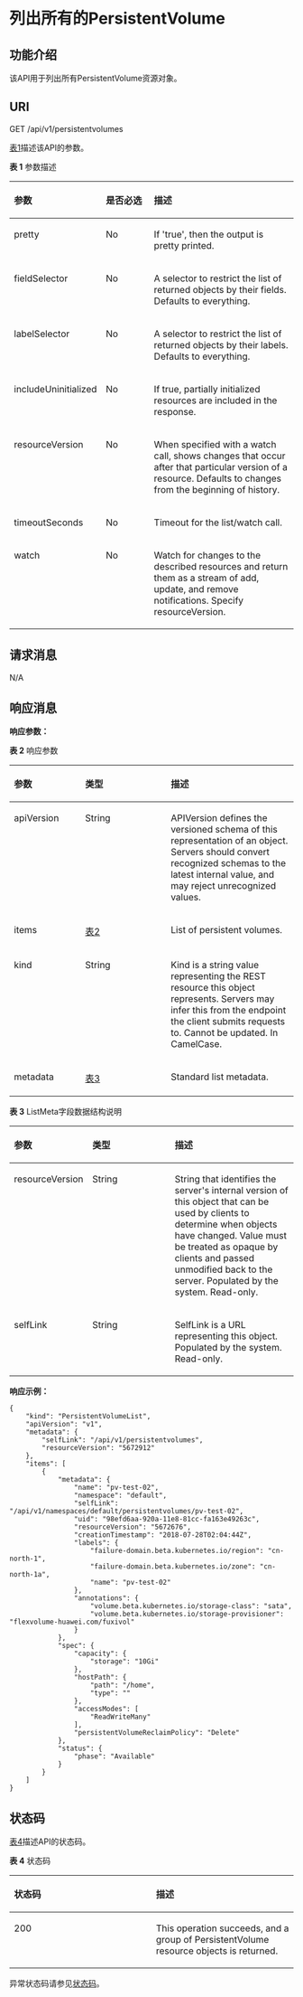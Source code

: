# 列出所有的PersistentVolume<a name="cce_02_0081"></a>

## 功能介绍<a name="sf7e61042b8f443ffaba2eede91eb90a2"></a>

该API用于列出所有PersistentVolume资源对象。

## URI<a name="s400c42cac85c4b71a31cc649b53f17d7"></a>

GET /api/v1/persistentvolumes

[表1](#tbf6cfcabd5e94f8bbbf94427987ba7b4)描述该API的参数。

**表 1**  参数描述

<a name="tbf6cfcabd5e94f8bbbf94427987ba7b4"></a>
<table><thead align="left"><tr id="r6af560f2f36b4afc9de828d2ab6c0224"><th class="cellrowborder" valign="top" width="22.06%" id="mcps1.2.4.1.1"><p id="ad8ed9453c46247148343cf801966069e"><a name="ad8ed9453c46247148343cf801966069e"></a><a name="ad8ed9453c46247148343cf801966069e"></a>参数</p>
</th>
<th class="cellrowborder" valign="top" width="19.99%" id="mcps1.2.4.1.2"><p id="p28684502201939"><a name="p28684502201939"></a><a name="p28684502201939"></a>是否必选</p>
</th>
<th class="cellrowborder" valign="top" width="57.95%" id="mcps1.2.4.1.3"><p id="p41743360201939"><a name="p41743360201939"></a><a name="p41743360201939"></a>描述</p>
</th>
</tr>
</thead>
<tbody><tr id="r16669450f0ab41df8933a056448202e8"><td class="cellrowborder" valign="top" width="22.06%" headers="mcps1.2.4.1.1 "><p id="abab60d7ebc4348ceaec1b212d62c0e12"><a name="abab60d7ebc4348ceaec1b212d62c0e12"></a><a name="abab60d7ebc4348ceaec1b212d62c0e12"></a>pretty</p>
</td>
<td class="cellrowborder" valign="top" width="19.99%" headers="mcps1.2.4.1.2 "><p id="af4d487b0928b4c91b85447452feb2cd4"><a name="af4d487b0928b4c91b85447452feb2cd4"></a><a name="af4d487b0928b4c91b85447452feb2cd4"></a>No</p>
</td>
<td class="cellrowborder" valign="top" width="57.95%" headers="mcps1.2.4.1.3 "><p id="a93b84444ef8a417bb4630276039de34e"><a name="a93b84444ef8a417bb4630276039de34e"></a><a name="a93b84444ef8a417bb4630276039de34e"></a>If 'true', then the output is pretty printed.</p>
</td>
</tr>
<tr id="r921e79f46d3d48ac8899e06ae90f87f4"><td class="cellrowborder" valign="top" width="22.06%" headers="mcps1.2.4.1.1 "><p id="aaf3a19b7f0454befbbe9b488b9a7122e"><a name="aaf3a19b7f0454befbbe9b488b9a7122e"></a><a name="aaf3a19b7f0454befbbe9b488b9a7122e"></a>fieldSelector</p>
</td>
<td class="cellrowborder" valign="top" width="19.99%" headers="mcps1.2.4.1.2 "><p id="a7b0007971d2a469c9b7c509a8d2d7168"><a name="a7b0007971d2a469c9b7c509a8d2d7168"></a><a name="a7b0007971d2a469c9b7c509a8d2d7168"></a>No</p>
</td>
<td class="cellrowborder" valign="top" width="57.95%" headers="mcps1.2.4.1.3 "><p id="a8ec2ca7b087a48c19a937e43f63fb847"><a name="a8ec2ca7b087a48c19a937e43f63fb847"></a><a name="a8ec2ca7b087a48c19a937e43f63fb847"></a>A selector to restrict the list of returned objects by their fields. Defaults to everything.</p>
</td>
</tr>
<tr id="rb915548bc3764378b919ff04924009c1"><td class="cellrowborder" valign="top" width="22.06%" headers="mcps1.2.4.1.1 "><p id="ae1dd8dfc18314ccb9d369830a9165a3c"><a name="ae1dd8dfc18314ccb9d369830a9165a3c"></a><a name="ae1dd8dfc18314ccb9d369830a9165a3c"></a>labelSelector</p>
</td>
<td class="cellrowborder" valign="top" width="19.99%" headers="mcps1.2.4.1.2 "><p id="afe5ddffdd20a4a5182e516caf7542a05"><a name="afe5ddffdd20a4a5182e516caf7542a05"></a><a name="afe5ddffdd20a4a5182e516caf7542a05"></a>No</p>
</td>
<td class="cellrowborder" valign="top" width="57.95%" headers="mcps1.2.4.1.3 "><p id="ab72bc3ae9cc944e3b929f3a59da5c68a"><a name="ab72bc3ae9cc944e3b929f3a59da5c68a"></a><a name="ab72bc3ae9cc944e3b929f3a59da5c68a"></a>A selector to restrict the list of returned objects by their labels. Defaults to everything.</p>
</td>
</tr>
<tr id="r3534cb2328464748ac4ebfc74600705d"><td class="cellrowborder" valign="top" width="22.06%" headers="mcps1.2.4.1.1 "><p id="af991179441b9405b8c432af4e4ef7007"><a name="af991179441b9405b8c432af4e4ef7007"></a><a name="af991179441b9405b8c432af4e4ef7007"></a>includeUninitialized</p>
</td>
<td class="cellrowborder" valign="top" width="19.99%" headers="mcps1.2.4.1.2 "><p id="a8acd212117cd4f20a6f4f7e494317af2"><a name="a8acd212117cd4f20a6f4f7e494317af2"></a><a name="a8acd212117cd4f20a6f4f7e494317af2"></a>No</p>
</td>
<td class="cellrowborder" valign="top" width="57.95%" headers="mcps1.2.4.1.3 "><p id="a7b3cd02ad20c4862a165b5911e72e5ab"><a name="a7b3cd02ad20c4862a165b5911e72e5ab"></a><a name="a7b3cd02ad20c4862a165b5911e72e5ab"></a>If true, partially initialized resources are included in the response.</p>
</td>
</tr>
<tr id="r301923f3838d459eb1d67b564857f7fb"><td class="cellrowborder" valign="top" width="22.06%" headers="mcps1.2.4.1.1 "><p id="zh-cn_topic_0079615014_p252141194858"><a name="zh-cn_topic_0079615014_p252141194858"></a><a name="zh-cn_topic_0079615014_p252141194858"></a>resourceVersion</p>
</td>
<td class="cellrowborder" valign="top" width="19.99%" headers="mcps1.2.4.1.2 "><p id="aa3a7909553dc495bb5de644fe3dd8139"><a name="aa3a7909553dc495bb5de644fe3dd8139"></a><a name="aa3a7909553dc495bb5de644fe3dd8139"></a>No</p>
</td>
<td class="cellrowborder" valign="top" width="57.95%" headers="mcps1.2.4.1.3 "><p id="a1a8b9824958546b6960819b8b46185e5"><a name="a1a8b9824958546b6960819b8b46185e5"></a><a name="a1a8b9824958546b6960819b8b46185e5"></a>When specified with a watch call, shows changes that occur after that particular version of a resource. Defaults to changes from the beginning of history.</p>
</td>
</tr>
<tr id="r430b3cf656354984a9c00f2ae6b2f39c"><td class="cellrowborder" valign="top" width="22.06%" headers="mcps1.2.4.1.1 "><p id="a3e0e853a80f749bdabde27857790df80"><a name="a3e0e853a80f749bdabde27857790df80"></a><a name="a3e0e853a80f749bdabde27857790df80"></a>timeoutSeconds</p>
</td>
<td class="cellrowborder" valign="top" width="19.99%" headers="mcps1.2.4.1.2 "><p id="a4f0494d334f24f5ba645dd79d7d5af15"><a name="a4f0494d334f24f5ba645dd79d7d5af15"></a><a name="a4f0494d334f24f5ba645dd79d7d5af15"></a>No</p>
</td>
<td class="cellrowborder" valign="top" width="57.95%" headers="mcps1.2.4.1.3 "><p id="afdc203f80c7748cf947f9724e04063dd"><a name="afdc203f80c7748cf947f9724e04063dd"></a><a name="afdc203f80c7748cf947f9724e04063dd"></a>Timeout for the list/watch call.</p>
</td>
</tr>
<tr id="rae45e71ecfba48bd86b86c7a3f3de003"><td class="cellrowborder" valign="top" width="22.06%" headers="mcps1.2.4.1.1 "><p id="adb16543fb0d54b98b587516041b8744b"><a name="adb16543fb0d54b98b587516041b8744b"></a><a name="adb16543fb0d54b98b587516041b8744b"></a>watch</p>
</td>
<td class="cellrowborder" valign="top" width="19.99%" headers="mcps1.2.4.1.2 "><p id="ada85fd295cb2478db6c4de13886fca39"><a name="ada85fd295cb2478db6c4de13886fca39"></a><a name="ada85fd295cb2478db6c4de13886fca39"></a>No</p>
</td>
<td class="cellrowborder" valign="top" width="57.95%" headers="mcps1.2.4.1.3 "><p id="afc29214a680c4f2b9af39af8e6ca1fd9"><a name="afc29214a680c4f2b9af39af8e6ca1fd9"></a><a name="afc29214a680c4f2b9af39af8e6ca1fd9"></a>Watch for changes to the described resources and return them as a stream of add, update, and remove notifications. Specify resourceVersion.</p>
</td>
</tr>
</tbody>
</table>

## 请求消息<a name="sfe2a0ff9b685403e99828e084231f0c5"></a>

N/A

## 响应消息<a name="s26637b3073a54198a524722022ff5ab4"></a>

**响应参数：**

**表 2**  响应参数

<a name="t96eb17162dc541b0ac14da07f10d4a59"></a>
<table><thead align="left"><tr id="r9b876eed979f4d8d95cc73130bdcef0c"><th class="cellrowborder" valign="top" width="25.069999999999997%" id="mcps1.2.4.1.1"><p id="a25728619ecab48b6953dc2a9d523978f"><a name="a25728619ecab48b6953dc2a9d523978f"></a><a name="a25728619ecab48b6953dc2a9d523978f"></a>参数</p>
</th>
<th class="cellrowborder" valign="top" width="30.130000000000003%" id="mcps1.2.4.1.2"><p id="p9344806201939"><a name="p9344806201939"></a><a name="p9344806201939"></a>类型</p>
</th>
<th class="cellrowborder" valign="top" width="44.800000000000004%" id="mcps1.2.4.1.3"><p id="p18731826201939"><a name="p18731826201939"></a><a name="p18731826201939"></a>描述</p>
</th>
</tr>
</thead>
<tbody><tr id="r81ae86da92b843d4892e839345bb9ba2"><td class="cellrowborder" valign="top" width="25.069999999999997%" headers="mcps1.2.4.1.1 "><p id="a5c610a6a9cb94585a3c8dc123407bbdc"><a name="a5c610a6a9cb94585a3c8dc123407bbdc"></a><a name="a5c610a6a9cb94585a3c8dc123407bbdc"></a>apiVersion</p>
</td>
<td class="cellrowborder" valign="top" width="30.130000000000003%" headers="mcps1.2.4.1.2 "><p id="acf1f5b6b90874a97bb1235462e636c19"><a name="acf1f5b6b90874a97bb1235462e636c19"></a><a name="acf1f5b6b90874a97bb1235462e636c19"></a>String</p>
</td>
<td class="cellrowborder" valign="top" width="44.800000000000004%" headers="mcps1.2.4.1.3 "><p id="a84a7688aa18c44328dff13e3b4ae7a1b"><a name="a84a7688aa18c44328dff13e3b4ae7a1b"></a><a name="a84a7688aa18c44328dff13e3b4ae7a1b"></a>APIVersion defines the versioned schema of this representation of an object. Servers should convert recognized schemas to the latest internal value, and may reject unrecognized values.</p>
</td>
</tr>
<tr id="ra3b61a1c18234ae5895fce21580fa7cf"><td class="cellrowborder" valign="top" width="25.069999999999997%" headers="mcps1.2.4.1.1 "><p id="ae197de9e4fdd41a5bb2b36da2741624f"><a name="ae197de9e4fdd41a5bb2b36da2741624f"></a><a name="ae197de9e4fdd41a5bb2b36da2741624f"></a>items</p>
</td>
<td class="cellrowborder" valign="top" width="30.130000000000003%" headers="mcps1.2.4.1.2 "><p id="aeed7e4fc9cb046bb8a31f51a08a01ba3"><a name="aeed7e4fc9cb046bb8a31f51a08a01ba3"></a><a name="aeed7e4fc9cb046bb8a31f51a08a01ba3"></a><a href="创建PersistentVolume-1.md#tfdb73431f39846d4a56ec4eb558e1617">表2</a></p>
</td>
<td class="cellrowborder" valign="top" width="44.800000000000004%" headers="mcps1.2.4.1.3 "><p id="a6f1336d639b14f52aefdbed32248f795"><a name="a6f1336d639b14f52aefdbed32248f795"></a><a name="a6f1336d639b14f52aefdbed32248f795"></a>List of persistent volumes.</p>
</td>
</tr>
<tr id="r1eae1b232e4a40a282f48a6c5dcfd2de"><td class="cellrowborder" valign="top" width="25.069999999999997%" headers="mcps1.2.4.1.1 "><p id="a7a01181f00f44f6ab8f5a7308e2962bf"><a name="a7a01181f00f44f6ab8f5a7308e2962bf"></a><a name="a7a01181f00f44f6ab8f5a7308e2962bf"></a>kind</p>
</td>
<td class="cellrowborder" valign="top" width="30.130000000000003%" headers="mcps1.2.4.1.2 "><p id="a6f22d7ee594448ac9671530b2409b5cf"><a name="a6f22d7ee594448ac9671530b2409b5cf"></a><a name="a6f22d7ee594448ac9671530b2409b5cf"></a>String</p>
</td>
<td class="cellrowborder" valign="top" width="44.800000000000004%" headers="mcps1.2.4.1.3 "><p id="ab30461c3d24c4fb09f0f123ef11464e8"><a name="ab30461c3d24c4fb09f0f123ef11464e8"></a><a name="ab30461c3d24c4fb09f0f123ef11464e8"></a>Kind is a string value representing the REST resource this object represents. Servers may infer this from the endpoint the client submits requests to. Cannot be updated. In CamelCase.</p>
</td>
</tr>
<tr id="rf8a0ebda4114493e87e8ed92cdb6f07b"><td class="cellrowborder" valign="top" width="25.069999999999997%" headers="mcps1.2.4.1.1 "><p id="aca8ab7d645b34ec883c36ed5ce5a61f9"><a name="aca8ab7d645b34ec883c36ed5ce5a61f9"></a><a name="aca8ab7d645b34ec883c36ed5ce5a61f9"></a>metadata</p>
</td>
<td class="cellrowborder" valign="top" width="30.130000000000003%" headers="mcps1.2.4.1.2 "><p id="a431bb762c443456daa7cbcbc93a1b21e"><a name="a431bb762c443456daa7cbcbc93a1b21e"></a><a name="a431bb762c443456daa7cbcbc93a1b21e"></a><a href="#t0259714600444a569592dde7d2f11c77">表3</a></p>
</td>
<td class="cellrowborder" valign="top" width="44.800000000000004%" headers="mcps1.2.4.1.3 "><p id="a22186cc4bee94b23aa645545743ffbd1"><a name="a22186cc4bee94b23aa645545743ffbd1"></a><a name="a22186cc4bee94b23aa645545743ffbd1"></a>Standard list metadata.</p>
</td>
</tr>
</tbody>
</table>

**表 3**  ListMeta字段数据结构说明

<a name="t0259714600444a569592dde7d2f11c77"></a>
<table><thead align="left"><tr id="r62083060c9ac4d788389dfaff36156f6"><th class="cellrowborder" valign="top" width="25.069999999999997%" id="mcps1.2.4.1.1"><p id="a17fd4491bed6482ca1cb9a83c977e093"><a name="a17fd4491bed6482ca1cb9a83c977e093"></a><a name="a17fd4491bed6482ca1cb9a83c977e093"></a>参数</p>
</th>
<th class="cellrowborder" valign="top" width="30.130000000000003%" id="mcps1.2.4.1.2"><p id="p55506439201939"><a name="p55506439201939"></a><a name="p55506439201939"></a>类型</p>
</th>
<th class="cellrowborder" valign="top" width="44.800000000000004%" id="mcps1.2.4.1.3"><p id="p66836606201939"><a name="p66836606201939"></a><a name="p66836606201939"></a>描述</p>
</th>
</tr>
</thead>
<tbody><tr id="r9ef9105ba37d463f9c89317699d38d03"><td class="cellrowborder" valign="top" width="25.069999999999997%" headers="mcps1.2.4.1.1 "><p id="a22e75999705045ddb98446ba0a906555"><a name="a22e75999705045ddb98446ba0a906555"></a><a name="a22e75999705045ddb98446ba0a906555"></a>resourceVersion</p>
</td>
<td class="cellrowborder" valign="top" width="30.130000000000003%" headers="mcps1.2.4.1.2 "><p id="ad0f806bec88d4b60b5019cb693021627"><a name="ad0f806bec88d4b60b5019cb693021627"></a><a name="ad0f806bec88d4b60b5019cb693021627"></a>String</p>
</td>
<td class="cellrowborder" valign="top" width="44.800000000000004%" headers="mcps1.2.4.1.3 "><p id="a0558a3612ad24ef28973afa11def0bbd"><a name="a0558a3612ad24ef28973afa11def0bbd"></a><a name="a0558a3612ad24ef28973afa11def0bbd"></a>String that identifies the server's internal version of this object that can be used by clients to determine when objects have changed. Value must be treated as opaque by clients and passed unmodified back to the server. Populated by the system. Read-only.</p>
</td>
</tr>
<tr id="r7ed17774e0cc459da534582eb6d532e3"><td class="cellrowborder" valign="top" width="25.069999999999997%" headers="mcps1.2.4.1.1 "><p id="abdcb80924b704166a4b0302e10283595"><a name="abdcb80924b704166a4b0302e10283595"></a><a name="abdcb80924b704166a4b0302e10283595"></a>selfLink</p>
</td>
<td class="cellrowborder" valign="top" width="30.130000000000003%" headers="mcps1.2.4.1.2 "><p id="af39bf7dc4ce94309912cf5f6f5e18e2b"><a name="af39bf7dc4ce94309912cf5f6f5e18e2b"></a><a name="af39bf7dc4ce94309912cf5f6f5e18e2b"></a>String</p>
</td>
<td class="cellrowborder" valign="top" width="44.800000000000004%" headers="mcps1.2.4.1.3 "><p id="a14f08edb188142508c0b28b2dbb90274"><a name="a14f08edb188142508c0b28b2dbb90274"></a><a name="a14f08edb188142508c0b28b2dbb90274"></a>SelfLink is a URL representing this object. Populated by the system. Read-only.</p>
</td>
</tr>
</tbody>
</table>

**响应示例：**

```
{
    "kind": "PersistentVolumeList",
    "apiVersion": "v1",
    "metadata": {
        "selfLink": "/api/v1/persistentvolumes",
        "resourceVersion": "5672912"
    },
    "items": [
        {
            "metadata": {
                "name": "pv-test-02",
                "namespace": "default",
                "selfLink": "/api/v1/namespaces/default/persistentvolumes/pv-test-02",
                "uid": "98efd6aa-920a-11e8-81cc-fa163e49263c",
                "resourceVersion": "5672676",
                "creationTimestamp": "2018-07-28T02:04:44Z",
                "labels": {
                    "failure-domain.beta.kubernetes.io/region": "cn-north-1",
                    "failure-domain.beta.kubernetes.io/zone": "cn-north-1a",
                    "name": "pv-test-02"
                },
                "annotations": {
                    "volume.beta.kubernetes.io/storage-class": "sata",
                    "volume.beta.kubernetes.io/storage-provisioner": "flexvolume-huawei.com/fuxivol"
                }
            },
            "spec": {
                "capacity": {
                    "storage": "10Gi"
                },
                "hostPath": {
                    "path": "/home",
                    "type": ""
                },
                "accessModes": [
                    "ReadWriteMany"
                ],
                "persistentVolumeReclaimPolicy": "Delete"
            },
            "status": {
                "phase": "Available"
            }
        }
    ]
}
```

## 状态码<a name="s65e32268b5f54d8b8a04518fb9f0779c"></a>

[表4](#t9fcf45e15dd94c479fec1cde9e04f2eb)描述API的状态码。

**表 4**  状态码

<a name="t9fcf45e15dd94c479fec1cde9e04f2eb"></a>
<table><thead align="left"><tr id="ra7e381a3ead0489aa3757438ec867d17"><th class="cellrowborder" valign="top" width="50%" id="mcps1.2.3.1.1"><p id="p23983097201939"><a name="p23983097201939"></a><a name="p23983097201939"></a>状态码</p>
</th>
<th class="cellrowborder" valign="top" width="50%" id="mcps1.2.3.1.2"><p id="p63582696201939"><a name="p63582696201939"></a><a name="p63582696201939"></a>描述</p>
</th>
</tr>
</thead>
<tbody><tr id="r209c90b9d3fe4264aa12faf61b5464f3"><td class="cellrowborder" valign="top" width="50%" headers="mcps1.2.3.1.1 "><p id="a948dca46ff954c04935f4addc90d3399"><a name="a948dca46ff954c04935f4addc90d3399"></a><a name="a948dca46ff954c04935f4addc90d3399"></a>200</p>
</td>
<td class="cellrowborder" valign="top" width="50%" headers="mcps1.2.3.1.2 "><p id="ab8d8465a2531440989b1b0d21c28d85b"><a name="ab8d8465a2531440989b1b0d21c28d85b"></a><a name="ab8d8465a2531440989b1b0d21c28d85b"></a>This operation succeeds, and a group of PersistentVolume resource objects is returned.</p>
</td>
</tr>
</tbody>
</table>

异常状态码请参见[状态码](状态码.md)。

